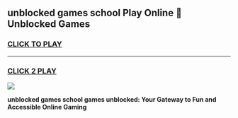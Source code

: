 
## unblocked games school Play Online 👋 Unblocked Games
<h3>
<a href="https://news.freeplayer.one?title=unblocked_games_school&ref=17GH">CLICK TO PLAY</a></h3>
<hr>

<h3>
<a href="https://news.freeplayer.one?title=unblocked_games_school&ref=17GH">CLICK 2 PLAY</a>
  
</h3>

<a href="https://news.freeplayer.one?title=unblocked_games_school&ref=17GH/"><img src="https://clearcache.store/games.png"></a>


**unblocked games school games unblocked: Your Gateway to Fun and Accessible Online Gaming**
